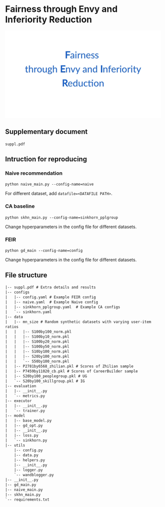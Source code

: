 # Fairness through Envy and Inferiority Reduction

![](feir.gif)

## Supplementary document

`suppl.pdf`

## Intruction for reproducing

### Naive recommendation

`python naive_main.py --config-name=naive`

For different dataset, add `datafile=<DATAFILE PATH>`.

### CA baseline

`python skhn_main.py --config-name=sinkhorn_pplgroup`

Change hyperparameters in the config file for different datasets.

### FEIR

`python gd_main --config-name=config`

Change hyperparameters in the config file for different datasets.

## File structure

```shell
|-- suppl.pdf # Extra details and results
|-- configs
|   |-- config.yaml # Example FEIR config
|   |-- naive.yaml  # Example Naive config
|   |-- sinkhorn_pplgroup.yaml  # Example CA configs
|   `-- sinkhorn.yaml 
|-- data
|   |-- mn_size # Random synthetic datasets with varying user-item ratios
|   |   |-- S100by100_norm.pkl
|   |   |-- S100by10_norm.pkl
|   |   |-- S100by20_norm.pkl
|   |   |-- S100by50_norm.pkl
|   |   |-- S10by100_norm.pkl
|   |   |-- S20by100_norm.pkl
|   |   `-- S50by100_norm.pkl
|   |-- P2781by6568_zhilian.pkl # Scores of Zhilian sample
|   |-- P7459by11020_cb.pkl # Scores of CareerBuilder sample
|   |-- S20by100_peoplegroup.pkl # UG 
|   `-- S20by100_skillgroup.pkl # IG
|-- evaluation
|   |-- __init__.py
|   `-- metrics.py
|-- executor
|   |-- __init__.py
|   `-- trainer.py
|-- model
|   |-- base_model.py
|   |-- gd_opt.py
|   |-- __init__.py
|   |-- loss.py
|   `-- sinkhorn.py
|-- utils
    |-- config.py
    |-- data.py
    |-- helpers.py
    |-- __init__.py
    |-- logger.py
    `-- wandblogger.py
|-- __init__.py
|-- gd_main.py  
|-- naive_main.py
|-- skhn_main.py
`-- requirements.txt
```